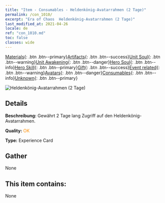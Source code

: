```yaml
---
title: "Item - Consumables - Heldenkönig-Avatarrahmen (2 Tage)"
permalink: /con_1010/
excerpt: "Era of Chaos  Heldenkönig-Avatarrahmen (2 Tage)"
last_modified_at: 2021-04-26
locale: de
ref: "con_1010.md"
toc: false
classes: wide
---
```

 [Materials](/ItemsDE/){: .btn .btn--primary}[Artifacts](/ItemsDE/Artifacts/){: .btn .btn--success}[Unit Soul](/ItemsDE/UnitSoul/){: .btn .btn--warning}[Unit Awakening](/ItemsDE/UnitAwakening/){: .btn .btn--danger}[Hero Soul](/ItemsDE/HeroSoul/){: .btn .btn--info}[Hero Skill](/ItemsDE/HeroSkill/){: .btn .btn--primary}[Gift](/ItemsDE/Gift/){: .btn .btn--success}[Event related](/ItemsDE/Events/){: .btn .btn--warning}[Avatars](/ItemsDE/Avatars/){: .btn .btn--danger}[Consumables](/ItemsDE/Consumables/){: .btn .btn--info}[Unknown](/ItemsDE/Unknown/){: .btn .btn--primary}

 ![Heldenkönig-Avatarrahmen (2 Tage)](/images/a/avatarFrame_49.png)

## Details
 **Beschreibung:** Gewährt 2 Tage lang Zugriff auf den Heldenkönig-Avatarrahmen.

 **Quality:** <span style="color: #FF8C00">OK</span>

 **Type:** Experience Card

## Gather

  None

## This item contains:

  None

